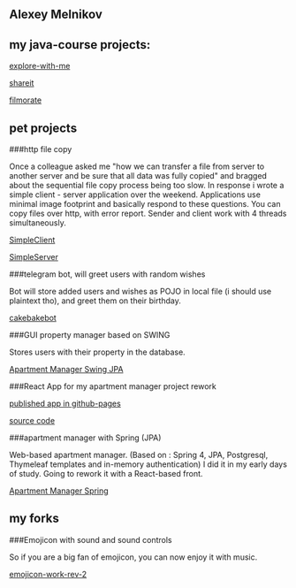 ## Alexey Melnikov

## my java-course projects:

[explore-with-me](https://github.com/unstablecookie/java-explore-with-me)

[shareit](https://github.com/unstablecookie/java-shareit)

[filmorate](https://github.com/unstablecookie/java-filmorate)


## pet projects

###http file copy

  Once a colleague asked me "how we can transfer a file from server to another server and be sure that all data was fully copied" and bragged about the sequential file copy process being too slow.
  In response i wrote a simple client - server application over the weekend. Applications use minimal image footprint and basically respond to these questions.
  You can copy files over http, with error report.
  Sender and client work with 4 threads simultaneously.
  
  [SimpleClient](https://github.com/unstablecookie/SimpleClient)
  
  [SimpleServer](https://github.com/unstablecookie/SimpleServer)


###telegram bot, will greet users with random wishes

  Bot will store added users and wishes as POJO in local file (i should use plaintext tho), and greet them on their birthday.
  
  [cakebakebot](https://github.com/unstablecookie/cakebakebot)


###GUI property manager based on SWING

  Stores users with their property in the database.
  
  [Apartment Manager Swing JPA](https://github.com/unstablecookie/ApartmentManagerSwingJPA)


###React App for my apartment manager project rework

  [published app in github-pages](https://unstablecookie.github.io/basichouseplanner/)
  
  [source code](https://github.com/unstablecookie/basichouseplanner)


###apartment manager with Spring (JPA)

  Web-based apartment manager. (Based on : Spring 4, JPA, Postgresql, Thymeleaf templates and in-memory authentication)
  I did it in my early days of study. Going to rework it with a React-based front. 
  
  [Apartment Manager Spring](https://github.com/unstablecookie/ApartmentManagerSpring)



## my forks

###Emojicon with sound and sound controls

So if you are a big fan of emojicon, you can now enjoy it with music.

[emojicon-work-rev-2](https://github.com/unstablecookie/emojicon-work-rev-2)




<!--
**unstablecookie/unstablecookie** is a ✨ _special_ ✨ repository because its `README.md` (this file) appears on your GitHub profile.

Here are some ideas to get you started:

- 🔭 I’m currently working on ...
- 🌱 I’m currently learning ...
- 👯 I’m looking to collaborate on ...
- 🤔 I’m looking for help with ...
- 💬 Ask me about ...
- 📫 How to reach me: ...
- 😄 Pronouns: ...
- ⚡ Fun fact: ...
-->
